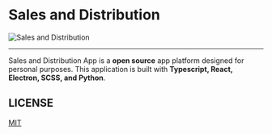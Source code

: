 # Sales and Distribution

![Sales and Distribution](https://user-images.githubusercontent.com/69080584/156720933-b46a3dc6-dd20-441d-a3ac-a98a328dd49c.png)

<hr />

Sales and Distribution App is a **open source** app platform designed for personal purposes. This application is built with **Typescript, React, Electron, SCSS, and Python**.

## LICENSE

[MIT](LICENSE)
